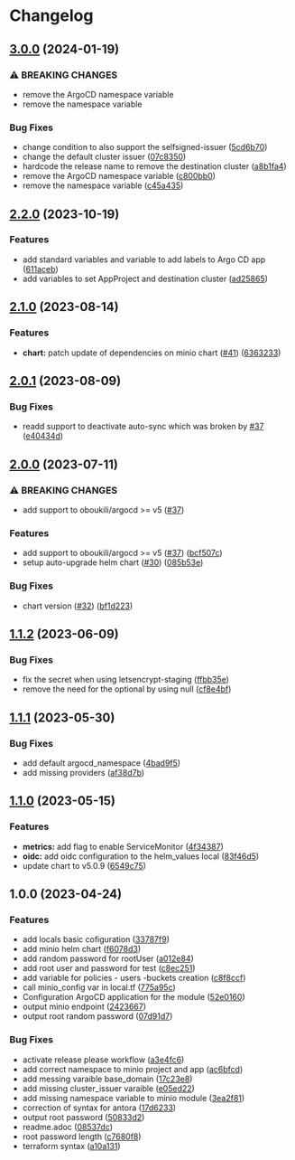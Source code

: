# Changelog

## [3.0.0](https://github.com/camptocamp/devops-stack-module-minio/compare/v2.2.0...v3.0.0) (2024-01-19)


### ⚠ BREAKING CHANGES

* remove the ArgoCD namespace variable
* remove the namespace variable

### Bug Fixes

* change condition to also support the selfsigned-issuer ([5cd6b70](https://github.com/camptocamp/devops-stack-module-minio/commit/5cd6b7051a882b46d9c386d6087ab2061490249f))
* change the default cluster issuer ([07c8350](https://github.com/camptocamp/devops-stack-module-minio/commit/07c8350a4748e9d8829ed2b4a6b7f2ec1b20a74b))
* hardcode the release name to remove the destination cluster ([a8b1fa4](https://github.com/camptocamp/devops-stack-module-minio/commit/a8b1fa477acc5fcb63a956ee77c0ca9e10859acb))
* remove the ArgoCD namespace variable ([c800bb0](https://github.com/camptocamp/devops-stack-module-minio/commit/c800bb00179f58ce3e40a78bd6345e374f095f66))
* remove the namespace variable ([c45a435](https://github.com/camptocamp/devops-stack-module-minio/commit/c45a435c29c390186d1ec38cbd55df34ffb53f13))

## [2.2.0](https://github.com/camptocamp/devops-stack-module-minio/compare/v2.1.0...v2.2.0) (2023-10-19)


### Features

* add standard variables and variable to add labels to Argo CD app ([611aceb](https://github.com/camptocamp/devops-stack-module-minio/commit/611aceb503f1436960919efd8e9565563c6c5647))
* add variables to set AppProject and destination cluster ([ad25865](https://github.com/camptocamp/devops-stack-module-minio/commit/ad25865f08ff1dcea77b915b48ebb5755b9dde80))

## [2.1.0](https://github.com/camptocamp/devops-stack-module-minio/compare/v2.0.1...v2.1.0) (2023-08-14)


### Features

* **chart:** patch update of dependencies on minio chart ([#41](https://github.com/camptocamp/devops-stack-module-minio/issues/41)) ([6363233](https://github.com/camptocamp/devops-stack-module-minio/commit/6363233191e4eac5a63edc17684c03945b039f85))

## [2.0.1](https://github.com/camptocamp/devops-stack-module-minio/compare/v2.0.0...v2.0.1) (2023-08-09)


### Bug Fixes

* readd support to deactivate auto-sync which was broken by [#37](https://github.com/camptocamp/devops-stack-module-minio/issues/37) ([e40434d](https://github.com/camptocamp/devops-stack-module-minio/commit/e40434dd13ad7d13c350c9588cd6ce8c32dacb41))

## [2.0.0](https://github.com/camptocamp/devops-stack-module-minio/compare/v1.1.2...v2.0.0) (2023-07-11)


### ⚠ BREAKING CHANGES

* add support to oboukili/argocd >= v5 ([#37](https://github.com/camptocamp/devops-stack-module-minio/issues/37))

### Features

* add support to oboukili/argocd &gt;= v5 ([#37](https://github.com/camptocamp/devops-stack-module-minio/issues/37)) ([bcf507c](https://github.com/camptocamp/devops-stack-module-minio/commit/bcf507ca2c83f400417dc1257fa37b61176d0963))
* setup auto-upgrade helm chart ([#30](https://github.com/camptocamp/devops-stack-module-minio/issues/30)) ([085b53e](https://github.com/camptocamp/devops-stack-module-minio/commit/085b53e5184fbe3c15cf4780b17548e7f1c7053d))


### Bug Fixes

* chart version ([#32](https://github.com/camptocamp/devops-stack-module-minio/issues/32)) ([bf1d223](https://github.com/camptocamp/devops-stack-module-minio/commit/bf1d223e33434139c15e179d89bae98cbc2b2927))

## [1.1.2](https://github.com/camptocamp/devops-stack-module-minio/compare/v1.1.1...v1.1.2) (2023-06-09)


### Bug Fixes

* fix the secret when using letsencrypt-staging ([ffbb35e](https://github.com/camptocamp/devops-stack-module-minio/commit/ffbb35e26d88e289b7de018390780b11b0e2011d))
* remove the need for the optional by using null ([cf8e4bf](https://github.com/camptocamp/devops-stack-module-minio/commit/cf8e4bfbd2b1577e29d63b53fe04438c263989da))

## [1.1.1](https://github.com/camptocamp/devops-stack-module-minio/compare/v1.1.0...v1.1.1) (2023-05-30)


### Bug Fixes

* add default argocd_namespace ([4bad9f5](https://github.com/camptocamp/devops-stack-module-minio/commit/4bad9f54a291af5b2e62321e372e6b9c8798c990))
* add missing providers ([af38d7b](https://github.com/camptocamp/devops-stack-module-minio/commit/af38d7bef3d86ed103c9e5aa8913d6bd09095459))

## [1.1.0](https://github.com/camptocamp/devops-stack-module-minio/compare/v1.0.0...v1.1.0) (2023-05-15)


### Features

* **metrics:** add flag to enable ServiceMonitor ([4f34387](https://github.com/camptocamp/devops-stack-module-minio/commit/4f34387cc890fe49ec10a257edbb8e1eff1a075b))
* **oidc:** add oidc configuration to the helm_values local ([83f46d5](https://github.com/camptocamp/devops-stack-module-minio/commit/83f46d576c619519cfe87fa8fa4e0ccb40421e75))
* update chart to v5.0.9 ([6549c75](https://github.com/camptocamp/devops-stack-module-minio/commit/6549c751834afaab5e7009d72298709070b95970))

## 1.0.0 (2023-04-24)


### Features

* add locals basic cofiguration ([33787f9](https://github.com/camptocamp/devops-stack-module-minio/commit/33787f900cc0fefa2a1f8383af3d4ea4f4a989a9))
* add minio helm chart ([f6078d3](https://github.com/camptocamp/devops-stack-module-minio/commit/f6078d35eea09bf4b80eb818a297d18bd7d37b3a))
* add random password for rootUser ([a012e84](https://github.com/camptocamp/devops-stack-module-minio/commit/a012e847db7dff2982c6b3326cb3fbded2d8fee7))
* add root user and password for test ([c8ec251](https://github.com/camptocamp/devops-stack-module-minio/commit/c8ec251448fe4e1a5293c7686194a9309fe253bb))
* add variable for policies - users -buckets creation ([c8f8ccf](https://github.com/camptocamp/devops-stack-module-minio/commit/c8f8ccfd7f51cacc7723fae9461aa9c9ef5af17a))
* call minio_config var in local.tf ([775a95c](https://github.com/camptocamp/devops-stack-module-minio/commit/775a95c773465b1375e9b075807d71cb4880e434))
* Configuration ArgoCD application for the module ([52e0160](https://github.com/camptocamp/devops-stack-module-minio/commit/52e0160e4a5b4b9f28362b25ab352402a243ae55))
* output minio endpoint ([2423667](https://github.com/camptocamp/devops-stack-module-minio/commit/24236675e37cc8ce310d401ab4e60422e0991ddf))
* output root random password ([07d91d7](https://github.com/camptocamp/devops-stack-module-minio/commit/07d91d7b57eadc77f13dc3c0db42b6e043321dd0))


### Bug Fixes

* activate release please workflow ([a3e4fc6](https://github.com/camptocamp/devops-stack-module-minio/commit/a3e4fc6793fe8e9e6012f7ac8a4a196e4209998f))
* add correct namespace to minio project and app ([ac6bfcd](https://github.com/camptocamp/devops-stack-module-minio/commit/ac6bfcdf751c5d78a05eec962331846b7de95226))
* add messing varaible base_domain ([17c23e8](https://github.com/camptocamp/devops-stack-module-minio/commit/17c23e80f76c3a54a371a5b7737e2813b0c7713f))
* add missing cluster_issuer varaible ([e05ed22](https://github.com/camptocamp/devops-stack-module-minio/commit/e05ed22d51935482de40db2e5686413ab4b2f547))
* add missing namespace variable to minio module ([3ea2f81](https://github.com/camptocamp/devops-stack-module-minio/commit/3ea2f81dd0bfc6e8c2022a9697f088a7be473453))
* correction of syntax for antora ([17d6233](https://github.com/camptocamp/devops-stack-module-minio/commit/17d623348b94589115a6a88dd05bcbaf02300278))
* output root password ([50833d2](https://github.com/camptocamp/devops-stack-module-minio/commit/50833d2ec27ebe1afc8e09618d817c91fcd2822f))
* readme.adoc ([08537dc](https://github.com/camptocamp/devops-stack-module-minio/commit/08537dcd8c5386e03aec8e47b88b96113978053f))
* root password length ([c7680f8](https://github.com/camptocamp/devops-stack-module-minio/commit/c7680f82ed8d54131782f86c47e7dac71a08f65e))
* terraform syntax ([a10a131](https://github.com/camptocamp/devops-stack-module-minio/commit/a10a13109f11072f866975bb573932702963e984))
